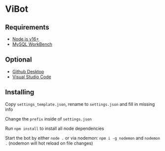# ViBot

## Requirements
* [Node.js v16+](https://nodejs.org/en/)
* [MySQL WorkBench](https://www.mysql.com/products/workbench/)
## Optional
* [Github Desktop](https://desktop.github.com/)
* [Visual Studio Code](https://code.visualstudio.com/)

## Installing
Copy `settings_template.json`, rename to `settings.json` and fill in missing info

Change the `prefix` inside of `settings.json`

Run `npm install` to install all node dependencies

Start the bot by either `node .` or via nodemon: `npm i -g nodemon` and `nodemon .` (nodemon will hot reload on file changes)
